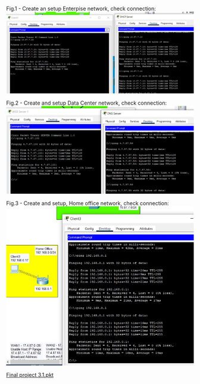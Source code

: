 Fig.1 - Create an setup Enterpise network, check connection:
<img src="images/3.1.3.jpg">

Fig.2 - Create and setup Data Center network, check connection:
<img src="images/3.1.5.jpg">

Fig.3 - Create and setup, Home office network, check connection:
<img src="images/3.1.8.jpg">

[Final project 3.1.pkt](https://github.com/hazard2005/DevOps_online_Odessa_2022Q1Q2/edit/main/m3/task3.1/projects/3.1.pkt)
